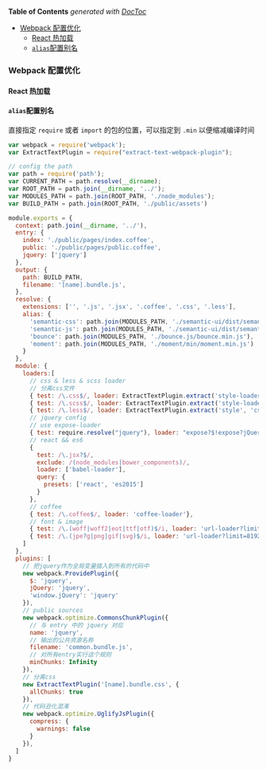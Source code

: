 <!-- START doctoc generated TOC please keep comment here to allow auto update -->
<!-- DON'T EDIT THIS SECTION, INSTEAD RE-RUN doctoc TO UPDATE -->
**Table of Contents**  *generated with [DocToc](https://github.com/thlorenz/doctoc)*

- [Webpack 配置优化](#webpack-%E9%85%8D%E7%BD%AE%E4%BC%98%E5%8C%96)
  - [React 热加载](#react-%E7%83%AD%E5%8A%A0%E8%BD%BD)
  - [`alias`配置别名](#alias%E9%85%8D%E7%BD%AE%E5%88%AB%E5%90%8D)

<!-- END doctoc generated TOC please keep comment here to allow auto update -->

### Webpack 配置优化

#### React 热加载



#### `alias`配置别名

直接指定 `require` 或者 `import` 的包的位置，可以指定到 `.min` 以便缩减编译时间


```js
var webpack = require('webpack');
var ExtractTextPlugin = require("extract-text-webpack-plugin");

// config the path
var path = require('path');
var CURRENT_PATH = path.resolve(__dirname);
var ROOT_PATH = path.join(__dirname, '../');
var MODULES_PATH = path.join(ROOT_PATH, './node_modules');
var BUILD_PATH = path.join(ROOT_PATH, './public/assets')

module.exports = {
  context: path.join(__dirname, '../'),
  entry: {
    index: './public/pages/index.coffee',
    public: './public/pages/public.coffee',
    jquery: ['jquery']
  },
  output: {
    path: BUILD_PATH,
    filename: '[name].bundle.js',
  },
  resolve: {
    extensions: ['', '.js', '.jsx', '.coffee', '.css', '.less'],
    alias: {
      'semantic-css': path.join(MODULES_PATH, './semantic-ui/dist/semantic.min.css'),
      'semantic-js': path.join(MODULES_PATH, './semantic-ui/dist/semantic.min.js'),
      'bounce': path.join(MODULES_PATH, './bounce.js/bounce.min.js'),
      'moment': path.join(MODULES_PATH, './moment/min/moment.min.js')
    }
  },
  module: {
    loaders:[
      // css & less & scss loader
      // 分离css文件
      { test: /\.css$/, loader: ExtractTextPlugin.extract('style-loader', 'css-loader')},
      { test: /\.scss$/, loader: ExtractTextPlugin.extract('style-loader', 'css-loader!scss-loader')},
      { test: /\.less$/, loader: ExtractTextPlugin.extract('style', 'css!less') },
      // jquery config
      // use expose-loader
      { test: require.resolve("jquery"), loader: "expose?$!expose?jQuery" },
      // react && es6
      {
        test: /\.jsx?$/,
        exclude: /(node_modules|bower_components)/,
        loader: ['babel-loader'],
        query: {
          presets: ['react', 'es2015']
        }
      },
      // coffee
      { test: /\.coffee$/, loader: 'coffee-loader'},
      // font & image
      { test: /\.(woff|woff2|eot|ttf|otf)$/i, loader: 'url-loader?limit=8192&name=[name].[ext]'},
      { test: /\.(jpe?g|png|gif|svg)$/i, loader: 'url-loader?limit=8192&name=[name].[ext]'},
    ]
  },
  plugins: [
    // 把jquery作为全局变量插入到所有的代码中
    new webpack.ProvidePlugin({
      $: 'jquery',
      jQuery: 'jquery',
      'window.jQuery': 'jquery'
    }),
    // public sources
    new webpack.optimize.CommonsChunkPlugin({
      // 与 entry 中的 jquery 对应
      name: 'jquery',
      // 输出的公共资源名称
      filename: 'common.bundle.js',
      // 对所有entry实行这个规则
      minChunks: Infinity
    }),
    // 分离css
    new ExtractTextPlugin('[name].bundle.css', {
      allChunks: true
    }),
    // 代码丑化混淆
    new webpack.optimize.UglifyJsPlugin({
      compress: {
        warnings: false
      }
    }),
  ]
}

```